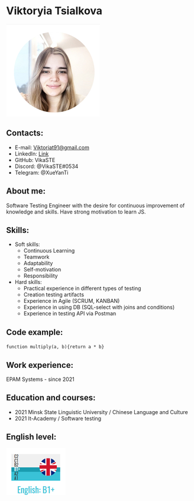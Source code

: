 # Viktoryia Tsialkova
![level1](me.png)
## Contacts:
* E-mail: Viktoriat91@gmail.com
* LinkedIn: [Link](https://www.linkedin.com/in/viktoryia-tsialkova-614907204/)
* GitHub: VikaSTE
* Discord: @VikaSTE#0534
* Telegram: @XueYanTi
## About me:
Software Testing Engineer with the desire for continuous improvement of knowledge and skills. Have strong motivation to learn JS.
## Skills:
* Soft skills:
    + Continuous Learning
    + Teamwork
    + Adaptability
    + Self-motivation
    + Responsibility
* Hard skills:
    + Practical experience in different types of testing
    + Creation testing artifacts
    + Experience in Agile (SCRUM, KANBAN)
    + Experience in using DB (SQL-select with joins and conditions)
    + Experience in testing API via Postman
## Code example:
`function multiply(a, b){return a * b}`
## Work experience:
EPAM Systems - since 2021
## Education and courses:
* 2021 Minsk State Linguistic University / Chinese Language and Culture
* 2021 It-Academy / Software testing 
## English level:
![level2](level.png)
